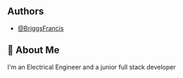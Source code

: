 
## Authors

- [@BriggsFrancis](https://www.github.com/BriggsFrancis)


## 🚀 About Me
I'm an Electrical Engineer and a junior full stack developer

